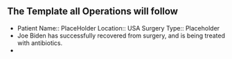 ## The Template all Operations will follow
- Patient Name:: PlaceHolder
  Location:: USA
  Surgery Type:: Placeholder
- Joe Biden has successfully recovered from surgery, and is being treated with antibiotics.
-